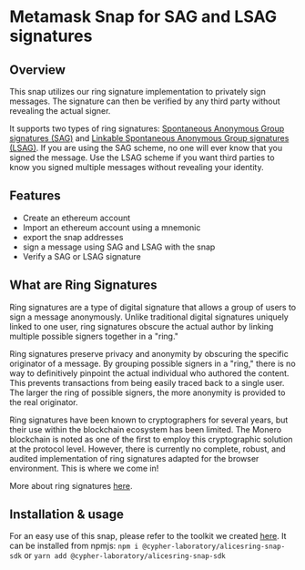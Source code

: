 # Metamask Snap for SAG and LSAG signatures

## Overview
This snap utilizes our ring signature implementation to privately sign messages. The signature can then be verified by any third party without revealing the actual signer.

It supports two types of ring signatures: [Spontaneous Anonymous Group signatures (SAG)](https://github.com/Cypher-Laboratory/Alice-s-Ring-SAG-TS) and [Linkable Spontaneous Anonymous Group signatures (LSAG)](https://github.com/Cypher-Laboratory/Alice-s-Ring-LSAG-TS). If you are using the SAG scheme, no one will ever know that you signed the message. Use the LSAG scheme if you want third parties to know you signed multiple messages without revealing your identity.


## Features
- Create an ethereum account
- Import an ethereum account using a mnemonic
- export the snap addresses
- sign a message using SAG and LSAG with the snap
- Verify a SAG or LSAG signature

## What are Ring Signatures
Ring signatures are a type of digital signature that allows a group of users to sign a message anonymously. Unlike traditional digital signatures uniquely linked to one user, ring signatures obscure the actual author by linking multiple possible signers together in a "ring."

Ring signatures preserve privacy and anonymity by obscuring the specific originator of a message. By grouping possible signers in a "ring," there is no way to definitively pinpoint the actual individual who authored the content. This prevents transactions from being easily traced back to a single user. The larger the ring of possible signers, the more anonymity is provided to the real originator.

Ring signatures have been known to cryptographers for several years, but their use within the blockchain ecosystem has been limited. The Monero blockchain is noted as one of the first to employ this cryptographic solution at the protocol level. However, there is currently no complete, robust, and audited implementation of ring signatures adapted for the browser environment. This is where we come in!

More about ring signatures [here](https://people.csail.mit.edu/rivest/pubs/RST01.pdf).

## Installation & usage

For an easy use of this snap, please refer to the toolkit we created [here](https://github.com/Cypher-Laboratory/Alice-s-Ring-snap-toolkit).
It can be installed from npmjs: 
`npm i @cypher-laboratory/alicesring-snap-sdk` 
or
`yarn add @cypher-laboratory/alicesring-snap-sdk`

